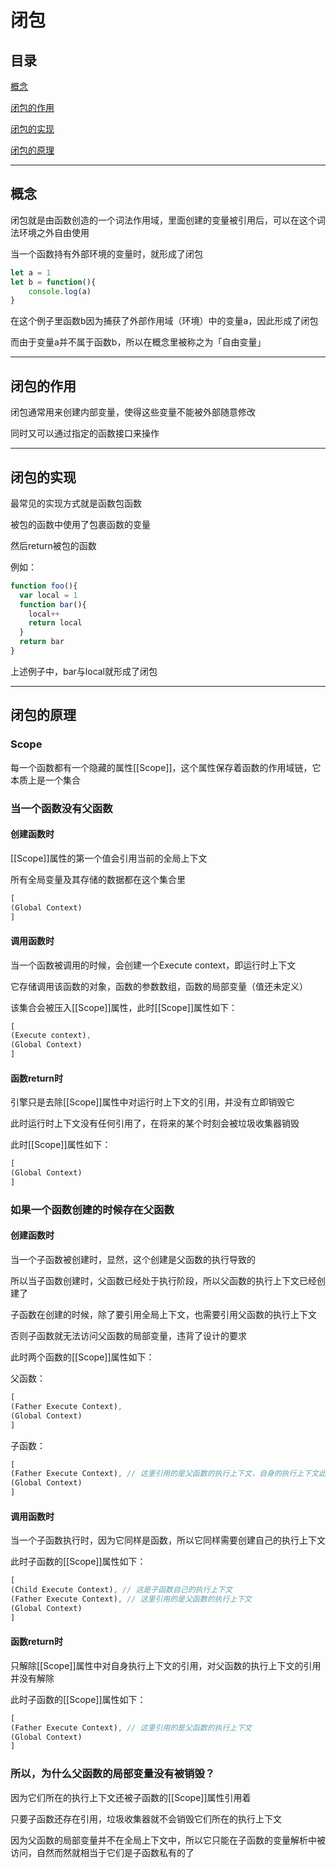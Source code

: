 # 闭包

## 目录

[概念](#jump1)

[闭包的作用](#jump2)

[闭包的实现](#jump3)

[闭包的原理](#jump4)

---	

<span id="jump1"></span>

## 概念

闭包就是由函数创造的一个词法作用域，里面创建的变量被引用后，可以在这个词法环境之外自由使用

当一个函数持有外部环境的变量时，就形成了闭包

```javascript
let a = 1
let b = function(){
    console.log(a)
}
```

在这个例子里函数b因为捕获了外部作用域（环境）中的变量a，因此形成了闭包

而由于变量a并不属于函数b，所以在概念里被称之为「自由变量」

---

<span id="jump2"></span>

## 闭包的作用

闭包通常用来创建内部变量，使得这些变量不能被外部随意修改

同时又可以通过指定的函数接口来操作

---

<span id="jump3"></span>

## 闭包的实现

最常见的实现方式就是函数包函数

被包的函数中使用了包裹函数的变量

然后return被包的函数

例如：

```javascript
function foo(){
  var local = 1
  function bar(){
    local++
    return local
  }
  return bar
}
```

上述例子中，bar与local就形成了闭包

---

<span id="jump4"></span>

## 闭包的原理

### Scope

每一个函数都有一个隐藏的属性[[Scope]]，这个属性保存着函数的作用域链，它本质上是一个集合

### 当一个函数没有父函数

#### 创建函数时

[[Scope]]属性的第一个值会引用当前的全局上下文

所有全局变量及其存储的数据都在这个集合里

```javascript
[
(Global Context)
]
```

#### 调用函数时

当一个函数被调用的时候，会创建一个Execute context，即运行时上下文

它存储调用该函数的对象，函数的参数数组，函数的局部变量（值还未定义）

该集合会被压入[[Scope]]属性，此时[[Scope]]属性如下：

```javascript
[
(Execute context),
(Global Context)
]
```

#### 函数return时

引擎只是去除[[Scope]]属性中对运行时上下文的引用，并没有立即销毁它

此时运行时上下文没有任何引用了，在将来的某个时刻会被垃圾收集器销毁

此时[[Scope]]属性如下：

```javascript
[
(Global Context)
]
```

### 如果一个函数创建的时候存在父函数

#### 创建函数时

当一个子函数被创建时，显然，这个创建是父函数的执行导致的

所以当子函数创建时，父函数已经处于执行阶段，所以父函数的执行上下文已经创建了

子函数在创建的时候，除了要引用全局上下文，也需要引用父函数的执行上下文

否则子函数就无法访问父函数的局部变量，违背了设计的要求

此时两个函数的[[Scope]]属性如下：

父函数：

```javascript
[
(Father Execute Context),
(Global Context)
]
```

子函数：

```javascript
[
(Father Execute Context), // 这里引用的是父函数的执行上下文，自身的执行上下文此时还未创建。
(Global Context)
]
```

#### 调用函数时

当一个子函数执行时，因为它同样是函数，所以它同样需要创建自己的执行上下文

此时子函数的[[Scope]]属性如下：

```javascript
[
(Child Execute Context), // 这是子函数自己的执行上下文
(Father Execute Context), // 这里引用的是父函数的执行上下文
(Global Context)
]
```

#### 函数return时

只解除[[Scope]]属性中对自身执行上下文的引用，对父函数的执行上下文的引用并没有解除

此时子函数的[[Scope]]属性如下：

```javascript
[
(Father Execute Context), // 这里引用的是父函数的执行上下文
(Global Context)
]
```

### 所以，为什么父函数的局部变量没有被销毁？

因为它们所在的执行上下文还被子函数的[[Scope]]属性引用着

只要子函数还存在引用，垃圾收集器就不会销毁它们所在的执行上下文

因为父函数的局部变量并不在全局上下文中，所以它只能在子函数的变量解析中被访问，自然而然就相当于它们是子函数私有的了